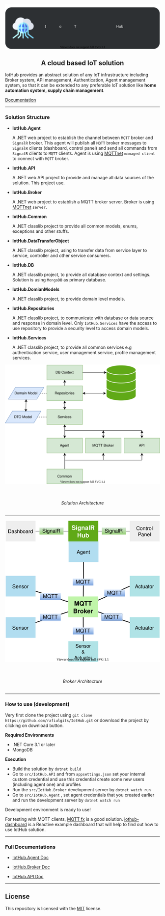 <div>
	<p align="center"><img src="./docs/images/logo.svg" /></p>
   	<h2 align="center">A cloud based IoT solution</h2>
</div>

IotHub provides an abstract solution of any IoT infrastructure including Broker system, API management, Authentication, Agent management system, so that it can be extended to any preferable IoT solution like  **home automation system, supply chain management**.



[Documentation](https://rafiulgits.github.io/IotHub)



****

### Solution Structure

* **IotHub.Agent**

  A .NET web project to establish the channel between `MQTT` broker and `SignalR` broker. This agent will publish all `MQTT` broker messages to `SignalR` clients  (dashboard, control panel) and send all commands from `SignalR` clients to `MQTT` clients. Agent is using [MQTTnet](https://github.com/chkr1011/MQTTnet)  `managed client` to connect with `MQTT` broker.

* **IotHub.API**

  A .NET web API project to provide and manage all data sources of the solution. This project use.

* **IotHub.Broker**

  A .NET web project to establish a MQTT broker server. Broker is using [MQTTnet](https://github.com/chkr1011/MQTTnet) `server`.

* **IotHub.Common**

  A .NET classlib project to provide all common models, enums, exceptions and other stuffs. 

* **IotHub.DataTransferObject**

  A .NET classlib project, using to transfer data from service layer to service, controller and other service consumers.

* **IotHub.DB**

  A .NET classlib project, to provide all database context and settings. Solution is using `MongoDB` as primary database. 

* **IotHub.DomianModels**

  A .NET classlib project, to provide domain level models.

* **IotHub.Repositories**

  A .NET classlib project, to communicate with database or data source and response in domain level. Only `IotHub.Services` have the access to use repository to provide a security level to access domain models.

* **IotHub.Services**

  A .NET classlib project, to provide all common services e.g authentication service, user management service, profile management services.






<div>
    <p align="center">
        <img src="./docs/images/solution_architecture.svg" />
    </p>
    <br/>
  	<h6 align="center">Solution Architecture</h6>
</div>



***



<div>
    <p align="center">
        <img src="./docs/images/broker_architecture.svg" />
    </p>
    <br/>
  	<h6 align="center">Broker Architecture</h6>
</div>



***

### How to use (development)

Very first clone the project using `git clone https://github.com/rafiulgits/IotHub.git` or download the project by clicking on download button.

 

**Required Environments**

* .NET Core 3.1 or later
* MongoDB



**Execution**

* Build the solution by `dotnet build`
* Go to `src/IotHub.API` and from `appsettings.json` set your internal custom credential and use this credential create some new users (including agent one) and profiles
* Run the `src/IotHub.Broker` development server by `dotnet watch run`
* Go to `src/IotHub.Agent` , set agent credentials that you created earlier  and run the development server by `dotnet watch run`



Development environment is ready to use!

For testing with MQTT clients, [MQTT fx](https://mqttfx.jensd.de/index.php/download) is a good solution. [iothub-dashboard](https://github.com/rafiulgits/iothub-dashboard) is a Reactive example dashboard that will help to find out how to use IotHub solution.



***



### Full Documentations

* [IotHub.Agent Doc](./docs/agent_doc.md)

* [IotHub.Broker Doc](./docs/broker_doc.md)

* [IotHub.API Doc](./docs/api_doc.md)

***



## License

This repository is licensed with the [MIT](./LICENSE) license.
